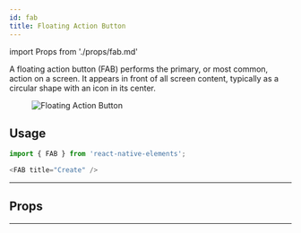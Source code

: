 ```yaml
---
id: fab
title: Floating Action Button
---
```


import Props from './props/fab.md'

A floating action button (FAB) performs the primary, or most common, action on a screen. It appears in front of all screen content, typically as a circular shape with an icon in its center.

<div className="component-preview component-preview--grid component-preview--grid-10">
  <figure>
    <img src="/img/fab.png" alt="Floating Action Button" />
  </figure>
</div>

## Usage

```js
import { FAB } from 'react-native-elements';
```

```js
<FAB title="Create" />
```

---

## Props

<Props />

---
